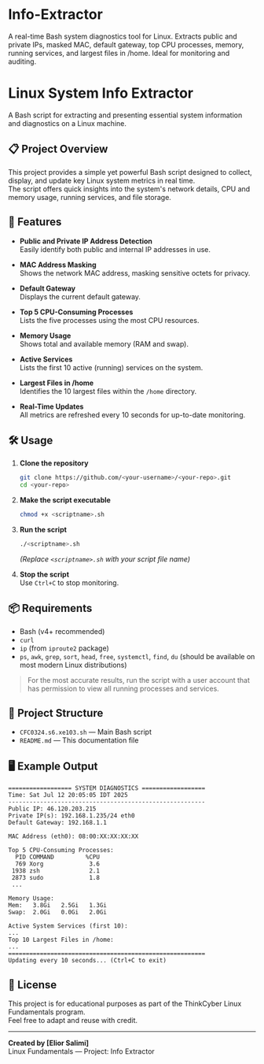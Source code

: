 # Info-Extractor
A real-time Bash system diagnostics tool for Linux. Extracts public and private IPs, masked MAC, default gateway, top CPU processes, memory, running services, and largest files in /home. Ideal for monitoring and auditing.


# Linux System Info Extractor

A Bash script for extracting and presenting essential system information and diagnostics on a Linux machine.

## 📋 Project Overview

This project provides a simple yet powerful Bash script designed to collect, display, and update key Linux system metrics in real time.  
The script offers quick insights into the system's network details, CPU and memory usage, running services, and file storage.

## 🚀 Features

- **Public and Private IP Address Detection**  
  Easily identify both public and internal IP addresses in use.

- **MAC Address Masking**  
  Shows the network MAC address, masking sensitive octets for privacy.

- **Default Gateway**  
  Displays the current default gateway.

- **Top 5 CPU-Consuming Processes**  
  Lists the five processes using the most CPU resources.

- **Memory Usage**  
  Shows total and available memory (RAM and swap).

- **Active Services**  
  Lists the first 10 active (running) services on the system.

- **Largest Files in /home**  
  Identifies the 10 largest files within the `/home` directory.

- **Real-Time Updates**  
  All metrics are refreshed every 10 seconds for up-to-date monitoring.

## 🛠️ Usage

1. **Clone the repository**  
   ```bash
   git clone https://github.com/<your-username>/<your-repo>.git
   cd <your-repo>
   ```

2. **Make the script executable**
   ```bash
   chmod +x <scriptname>.sh
   ```

3. **Run the script**
   ```bash
   ./<scriptname>.sh
   ```

   *(Replace `<scriptname>.sh` with your script file name)*

4. **Stop the script**  
   Use `Ctrl+C` to stop monitoring.

## 📦 Requirements

- Bash (v4+ recommended)
- `curl`
- `ip` (from `iproute2` package)
- `ps`, `awk`, `grep`, `sort`, `head`, `free`, `systemctl`, `find`, `du` (should be available on most modern Linux distributions)

> For the most accurate results, run the script with a user account that has permission to view all running processes and services.

## 📑 Project Structure

- `CFC0324.s6.xe103.sh` — Main Bash script  
- `README.md` — This documentation file

## 🖥️ Example Output

```
================== SYSTEM DIAGNOSTICS ==================
Time: Sat Jul 12 20:05:05 IDT 2025
--------------------------------------------------------
Public IP: 46.120.203.215
Private IP(s): 192.168.1.235/24 eth0
Default Gateway: 192.168.1.1

MAC Address (eth0): 08:00:XX:XX:XX:XX

Top 5 CPU-Consuming Processes:
  PID COMMAND         %CPU
  769 Xorg             3.6
 1938 zsh              2.1
 2873 sudo             1.8
 ...

Memory Usage:
Mem:   3.8Gi   2.5Gi   1.3Gi
Swap:  2.0Gi   0.0Gi   2.0Gi

Active System Services (first 10):
...
Top 10 Largest Files in /home:
...
========================================================
Updating every 10 seconds... (Ctrl+C to exit)
```

## 📃 License

This project is for educational purposes as part of the ThinkCyber Linux Fundamentals program.  
Feel free to adapt and reuse with credit.

---

**Created by [Elior Salimi]**  
Linux Fundamentals — Project: Info Extractor
